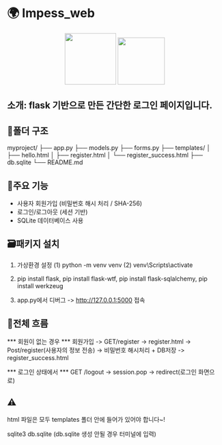 # 🌍 Impess_web

<p align="center">
  <img src="https://img.shields.io/badge/version-1.0.0-blue" width="120">
  <img src="https://img.shields.io/badge/license-MIT-green" width="110">
</p>

## 소개: flask 기반으로 만든 간단한 로그인 페이지입니다.
## 📁폴더 구조 
myproject/
├── app.py
├── models.py
├── forms.py
├── templates/
│ ├── hello.html
│ ├── register.html
│ └── register_success.html
├── db.sqlite
└── README.md

## 🧭주요 기능
- 사용자 회원가입 (비밀번호 해시 처리 / SHA-256)
- 로그인/로그아웃 (세션 기반)
- SQLite 데이터베이스 사용

## 🗃️패키지 설치

1. 가상환경 설정
(1) python -m venv venv
(2) venv\Scripts\activate

2. pip install flask, pip install flask-wtf, pip install flask-sqlalchemy, pip install werkzeug

3. app.py에서 디버그 -> http://127.0.0.1:5000 접속 

## 🌊전체 흐름 

*** 회원이 없는 경우 ***
회원가입 -> GET/register -> register.html -> Post/register(사용자의 정보 전송) -> 비밀번호 해시처리 + DB저장 -> register_success.html

*** 로그인 상태에서 ***
GET /logout -> session.pop -> redirect(로그인 화면으로)

 
## ⚠️
html 파일은 모두 templates 폴더 안에 들어가 있어야 합니다~!

sqlite3 db.sqlite (db.sqlite 생성 안될 경우 터미널에 입력) 
